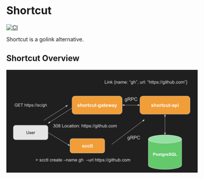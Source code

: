 # Shortcut

[![CI](https://github.com/guni1192/shortcut/actions/workflows/ci.yaml/badge.svg)](https://github.com/guni1192/shortcut/actions/workflows/ci.yaml)

Shortcut is a golink alternative.

## Shortcut Overview

![](./docs/arch.png)

